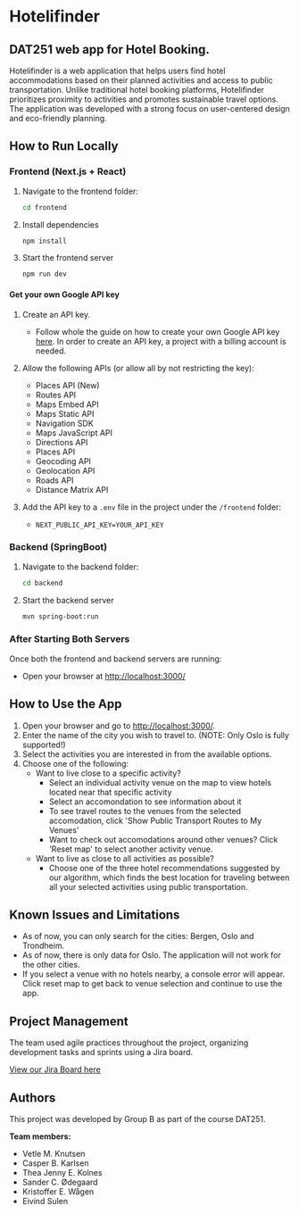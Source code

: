 # Hotelifinder

## DAT251 web app for Hotel Booking.
Hotelifinder is a web application that helps users find hotel accommodations based on their planned activities and access to public transportation. Unlike traditional hotel booking platforms, Hotelifinder prioritizes proximity to activities and promotes sustainable travel options. The application was developed with a strong focus on user-centered design and eco-friendly planning.

## How to Run Locally

### Frontend (Next.js + React)

1. Navigate to the frontend folder:
   ```bash
   cd frontend
   ```
2. Install dependencies
   ```bash
   npm install
   ```
3. Start the frontend server
   ```bash
   npm run dev
   ```

#### Get your own Google API key
1. Create an API key.
     * Follow whole the guide on how to create your own Google API key [here](https://developers.google.com/maps/documentation/javascript/get-api-key=). In order to create an API key, a project with a billing account is needed.

2. Allow the following APIs (or allow all by not restricting the key):
     * Places API (New)
     * Routes API
     * Maps Embed API
     * Maps Static API
     * Navigation SDK
     * Maps JavaScript API
     * Directions API
     * Places API
     * Geocoding API
     * Geolocation API
     * Roads API
     * Distance Matrix API

3. Add the API key to a `.env` file in the project under the `/frontend` folder:
     * `NEXT_PUBLIC_API_KEY=YOUR_API_KEY`

### Backend (SpringBoot)

1. Navigate to the backend folder:
   ```bash
   cd backend
   ````
2. Start the backend server
   ```bash
   mvn spring-boot:run
   ````

### After Starting Both Servers

Once both the frontend and backend servers are running:
* Open your browser at [http://localhost:3000/](http://localhost:3000/) 

## How to Use the App

1. Open your browser and go to [http://localhost:3000/](http://localhost:3000/).
2. Enter the name of the city you wish to travel to. (NOTE: Only Oslo is fully supported!)
3. Select the activities you are interested in from the available options.
4. Choose one of the following:
    * Want to live close to a specific activity?
        - Select an individual activity venue on the map to view hotels located near that specific activity
        - Select an accomondation to see information about it
        - To see travel routes to the venues from the selected accomodation, click 'Show Public Transport Routes to My Venues' 
        - Want to check out accomodations around other venues? Click 'Reset map' to select another activity venue.
   * Want to live as close to all activities as possible?
        - Choose one of the three hotel recommendations suggested by our algorithm, which finds the best location for traveling between all your selected activities using public transportation.

## Known Issues and Limitations

* As of now, you can only search for the cities: Bergen, Oslo and Trondheim.
* As of now, there is only data for Oslo. The application will not work for the other cities.
* If you select a venue with no hotels nearby, a console error will appear. Click reset map to get back to venue selection and continue to use the app.

## Project Management

The team used agile practices throughout the project, organizing development tasks and sprints using a Jira board.

[View our Jira Board here](https://dat250-gruppe3.atlassian.net/jira/software/projects/DAT251/boards/3?atlOrigin=eyJpIjoiYjkxZjY1Y2M1MTIxNGZiMGFhOWVlY2I2ODQ5YzBhNDEiLCJwIjoiaiJ9)

## Authors

This project was developed by Group B as part of the course DAT251.

**Team members:**
- Vetle M. Knutsen
- Casper B. Karlsen
- Thea Jenny E. Kolnes
- Sander C. Ødegaard
- Kristoffer E. Wågen
- Eivind Sulen
